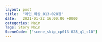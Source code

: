 ```yaml
---
layout: post
title:  "메인_회상_013~028장"
date:   2021-01-22 16:00:00 +0000
categories: Main
Tags: Story Main
SceneCode: ["scene_skip_cp013-028_q1_s10"]
---
```

